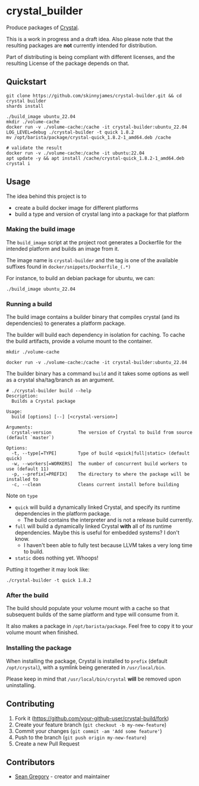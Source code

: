 # crystal_builder

Produce packages of [Crystal](https://github.com/crystal-lang/crystal).

This is a work in progress and a draft idea.  Also please note that the resulting packages are **not** currently intended for distribution.

Part of distributing is being compliant with different licenses, and the resulting License of the package depends on that.  

## Quickstart

```
git clone https://github.com/skinnyjames/crystal-builder.git && cd crystal builder
shards install

./build_image ubuntu_22.04
mkdir ./volume-cache
docker run -v ./volume-cache:/cache -it crystal-builder:ubuntu_22.04
LOG_LEVEL=debug ./crystal-builder -t quick 1.8.2
mv /opt/barista/package/crystal-quick_1.8.2-1_amd64.deb /cache

# validate the result
docker run -v ./volume-cache:/cache -it ubuntu:22.04
apt update -y && apt install /cache/crystal-quick_1.8.2-1_amd64.deb 
crystal i
```

## Usage

The idea behind this project is to

* create a build docker image for different platforms
* build a type and version of crystal lang into a package for that platform

### Making the build image

The `build_image` script at the project root generates a Dockerfile for the intended platform and builds an image from it.

The image name is `crystal-builder` and the tag is one of the available suffixes found in `docker/snippets/Dockerfile_(.*)`

For instance, to build an debian package for ubuntu, we can:

`./build_image ubuntu_22.04`

### Running a build

The build image contains a builder binary that compiles crystal (and its dependencies) to generates a platform package.

The builder will build each dependency in isolation for caching.  To cache the build artifacts, provide a volume mount to the container.

`mkdir ./volume-cache`

`docker run -v ./volume-cache:/cache -it crystal-builder:ubuntu_22.04`

The builder binary has a command `build` and it takes some options as well as a crystal sha/tag/branch as an argument.

```
# ./crystal-builder build --help
Description:
  Builds a Crystal package

Usage:
  build [options] [--] [<crystal-version>]

Arguments:
  crystal-version          The version of Crystal to build from source (default `master`)

Options:
  -t, --type[=TYPE]        Type of build <quick|full|static> (default quick)
  -w, --workers[=WORKERS]  The number of concurrent build workers to use (default 11)
  -p, --prefix[=PREFIX]    The directory to where the package will be installed to
  -c, --clean              Cleans current install before building
```

Note on `type`

* `quick` will build a dynamically linked Crystal, and specify its runtime dependencies in the platform package.
  * The build contains the interpreter and is not a release build currently.
* `full` will build a dynamically linked Crystal **with** all of its runtime dependencies.  Maybe this is useful for embedded systems? I don't know.
  * I haven't been able to fully test because LLVM takes a very long time to build.
* `static` does nothing yet.  Whoops!

Putting it together it may look like:

`./crystal-builder -t quick 1.8.2`

### After the build

The build should populate your volume mount with a cache so that subsequent builds of the same platform and type will consume from it.

It also makes a package in `/opt/barista/package`.  Feel free to copy it to your volume mount when finished.

### Installing the package

When installing the package, Crystal is installed to `prefix` (default `/opt/crystal`), with a symlink being generated in `/usr/local/bin`.

Please keep in mind that `/usr/local/bin/crystal` **will** be removed upon uninstalling.

## Contributing

1. Fork it (<https://github.com/your-github-user/crystal-build/fork>)
2. Create your feature branch (`git checkout -b my-new-feature`)
3. Commit your changes (`git commit -am 'Add some feature'`)
4. Push to the branch (`git push origin my-new-feature`)
5. Create a new Pull Request

## Contributors

- [Sean Gregory](https://github.com/skinnyjames) - creator and maintainer
